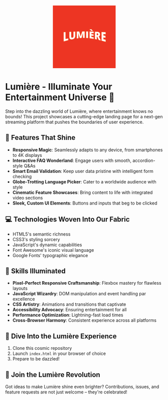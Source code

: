 <p align="center">
  <img src="images/logo.png" alt="Lumière Logo" width="200"/>
</p>

# Lumière - Illuminate Your Entertainment Universe 🌟

Step into the dazzling world of Lumière, where entertainment knows no bounds! This project showcases a cutting-edge landing page for a next-gen streaming platform that pushes the boundaries of user experience.

## 🚀 Features That Shine

- **Responsive Magic**: Seamlessly adapts to any device, from smartphones to 4K displays
- **Interactive FAQ Wonderland**: Engage users with smooth, accordion-style Q&As
- **Smart Email Validation**: Keep user data pristine with intelligent form checking
- **Globe-Trotting Language Picker**: Cater to a worldwide audience with style
- **Cinematic Feature Showcases**: Bring content to life with integrated video sections
- **Sleek, Custom UI Elements**: Buttons and inputs that beg to be clicked

## 💻 Technologies Woven Into Our Fabric

- HTML5's semantic richness
- CSS3's styling sorcery
- JavaScript's dynamic capabilities
- Font Awesome's iconic visual language
- Google Fonts' typographic elegance

## 🎨 Skills Illuminated

- **Pixel-Perfect Responsive Craftsmanship**: Flexbox mastery for flawless layouts
- **JavaScript Wizardry**: DOM manipulation and event handling par excellence
- **CSS Artistry**: Animations and transitions that captivate
- **Accessibility Advocacy**: Ensuring entertainment for all
- **Performance Optimization**: Lightning-fast load times
- **Cross-Browser Harmony**: Consistent experience across all platforms

## 🌈 Dive Into the Lumière Experience

1. Clone this cosmic repository
2. Launch `index.html` in your browser of choice
3. Prepare to be dazzled!

## 🤝 Join the Lumière Revolution

Got ideas to make Lumière shine even brighter? Contributions, issues, and feature requests are not just welcome – they're celebrated!
